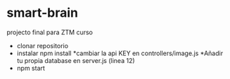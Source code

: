 # smart-brain
projecto final para ZTM curso
* clonar repositorio
* instalar npm install
*cambiar la api KEY en controllers/image.js
*Añadir tu propia database en server.js (linea 12)
* npm start
